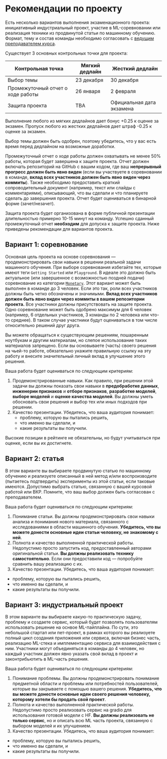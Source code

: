 # Рекомендации по проекту

Есть несколько вариантов выполнения экзаменационного проекта: инициативный индустриальный проект, участие в ML-соревновании или реализация техники из продвинутой статьи по машинному обучению.
Формат, тему и состав команды необходимо согласовать с [ведущим преподавателем курса](@airogachev).

Существует 3 основных контрольных точки для проекта:

|Контрольная точка|Мягкий дедлайн|Жесткий дедлайн|
|--|--|--|
|Выбор темы|23 декабря|30 декабря|
|Промежуточный отчет о ходе работы|26 января|2 февраля|
|Защита проекта|TBA|Официальная дата экзамена|

Выполнение любого из мягких дедлайнов дает бонус +0.25 к оценке за экзамен.
Пропуск любого из жестких дедлайнов дает штраф -0.25 к оценке за экзамен.

Выбор темы должен быть одобрен, поэтому убедитесь, что у вас есть время перед дедлайном на возможные доработки.

Промежуточный отчет о ходе работы должен охватывать не менее 50% работы, которая будет завершена к защите проекта.
Отчет должен включать репозиторий на GitHub с вашим кодом, где ваш **непрерывный прогресс должен быть явно виден**
(если вы участвуете в соревновании в команде, **вклад всех участников должен быть явно виден через коммиты**).
Также необходимо предоставить краткий сопроводительный документ (например, текст или слайды с комментариями),
описывающий, что вы сделали и что планируете сделать до завершения проекта.
Отчет будет оцениваться в бинарной форме (зачет/незачет).

Защита проекта будет организована в форме публичной презентации длительностью примерно 10-15 минут на команду.
Успешно сданный промежуточный отчет **необходим** для допуска к защите проекта.
Ниже приведены рекомендации для вариантов проекта.


## Вариант 1: соревнование

Основная цель проекта на основе соревнования — продемонстрировать свои навыки в решении реальной задачи машинного обучения.
При выборе соревнования избегайте тех, которые имеют теги `Getting Started` или `Playground`.
В идеале это должно быть актуальное (или завершенное с возможностью поздней подачи) соревнование из
категории [`Monetary`](https://www.kaggle.com/competitions?prestigeFilter=money). Этот вариант может быть выполнен
в команде до 3 человек. Если это так, роли всех участников должны быть четко обозначены и значимыми.
**Вклад всех участников должен быть явно виден через коммиты в вашем репозитории проекта.**
Все участники должны присутствовать на защите проекта.
Одно соревнование может быть одобрено максимум для 6 человек (например, 6 отдельных участников, 3 команды по 2 человека или что-то среднее). В таком случае участники будут оцениваться в том числе относительно решений друг друга.

Вы можете обращаться к существующим решениям, пошаренным ноутбукам и другим материалам, но слепое использование таких материалов запрещено.
Если вы основываете (часть) своего решения на чьей-то работе, обязательно укажите правильную ссылку на эту работу
и внесите значительный личный вклад в улучшение этого решения.

Ваша работа будет оцениваться по следующим критериям:

1. Продемонстрированные навыки. Как правило, при решении этой задачи вы должны показать свои навыки в **предобработке данных**, **инженерии признаков** и **отборе признаков**, **разработке моделей**, **выборе моделей** и **оценке качества моделей**. Вы должны уметь обосновать свои решения и выбор тех или иных подходов при решении.
2. Качество презентации. Убедитесь, что ваша аудитория понимает:
    - проблему, которую вы пытались решить,
    - что именно вы сделали, и
    - какие результаты вы получили.

Высокие позиции в рейтинге не обязательны, но будут учитываться при оценке, если вы их достигнете.


## Вариант 2: статья

В этом варианте вы выбираете продвинутую статью по машинному обучению и реализуете описанный в ней метод
и/или воспроизводите (пытаетесь подтвердить) эксперименты из этой статьи, если таковые имеются.
Допустимо выбрать статью, связанную с вашей курсовой работой или ВКР.
Помните, что ваш выбор должен быть согласован с преподавателем.

Ваша работа будет оцениваться по следующим критериям:

1. Понимание статьи. Вы должны продемонстрировать свои навыки анализа и понимания нового материала,
связанного с исследованиями в области машинного обучения. **Убедитесь, что вы можете донести основные идеи статьи
человеку, не знакомому с ней**.
2. Полнота и качество выполненной практической работы. Недопустимо просто запустить код, предоставленный
авторами оригинальной статьи. **Вы должны реализовать технику самостоятельно**. Если они предоставили код — попробуйте
сравнить вашу реализацию с их.
3. Качество презентации. Убедитесь, что ваша аудитория понимает:
  - проблему, которую вы пытались решить,
  - что именно вы сделали, и
  - какие результаты вы получили.

## Вариант 3: индустриальный проект

В этом варианте вы выбираете какую-то практическую задачу, проблему и создаете сервис, который будет позволять пользователям использовать решение на оснвое ML-пайплайна.
По сути, это небольшой стартап или пет-проект, в рамках которого вы реализуете полный цикл создания приложения или сервиса, включая бизнес часть, реализацию ML-стека и имплементацию сервиса для взаимодействия с ним.
Участники могут объединяться в команды до 4 человек, но каждый участник должен явно указать свой вклад в проект и законтрибьютить в ML-часть решения.

Ваша работа будет оцениваться по следующим критериям:

1. Понимание проблемы. Вы должны продемонстрировать понимание предметной области и проблемы или потребностей пользователей, которые вы закрываете с помощью вашего решения. **Убедитесь, что вы можете донести основные идеи своего решения человеку, которому хотели бы продать свой проект**.
2. Полнота и качество выполненной практической работы. Недопустимо просто реализовать сервис на gradio для использования готовой модели с HF. **Вы должны реализовать не только сервис**, но и описать всю ML часть проекта, связанную с выбором моделей и их улучшением.
3. Качество презентации. Убедитесь, что ваша аудитория понимает:
  - проблему, которую вы пытались решить,
  - что именно вы сделали, и
  - какие результаты вы получили.
